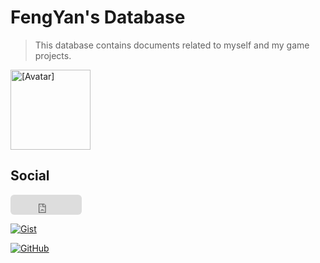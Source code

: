# FengYan's Database

> This database contains documents related to myself and my game projects.

<img src="https://github.com/Aaron8052.png" height="128" alt="[Avatar]">

## Social

<iframe src="https://github.com/sponsors/Aaron8052/button" title="Sponsor Aaron8052" height="32" width="114" style="border: 0; border-radius: 6px;"></iframe>

[![Gist](https://img.shields.io/badge/dynamic/json?url=https%3A%2F%2Fapi.swo.moe%2Fstats%2Fgithub%2FAaron8052&query=count&color=181717&label=Gist&labelColor=282c34&logo=github&suffix=+follows&cacheSeconds=3600)](https://gist.github.com/Aaron8052)

[![GitHub](https://img.shields.io/badge/dynamic/json?url=https%3A%2F%2Fapi.swo.moe%2Fstats%2Fgithub%2FAaron8052&query=count&color=181717&label=GitHub&labelColor=282c34&logo=github&suffix=+follows&cacheSeconds=3600)](https://github.com/Aaron8052)
